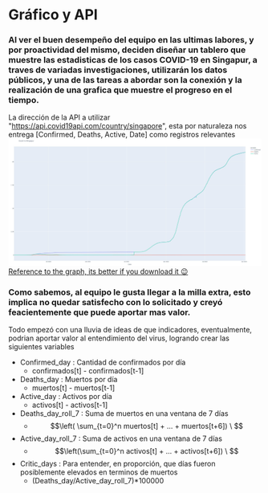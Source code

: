 # Gráfico y API
### Al ver el buen desempeño del equipo en las ultimas labores, y por proactividad del mismo, deciden diseñar un tablero que muestre las estadisticas de los casos COVID-19 en Singapur, a traves de variadas investigaciones, utilizarán los datos públicos, y una de las tareas a abordar son la conexión y la realización de una grafica que muestre el progreso en el tiempo.

La dirección de la API a utilizar "https://api.covid19api.com/country/singapore", esta por naturaleza nos entrega [Confirmed, Deaths, Active, Date] como registros relevantes
![Time_serie](time_serie.jpg "Time Serie")
[Reference to the graph, its better if you download it :wink: ](time_serie.html "download")

### Como sabemos, al equipo le gusta llegar a la milla extra, esto implica no quedar satisfecho con lo solicitado y creyó feacientemente que puede aportar mas valor.

Todo empezó con una lluvia de ideas de que indicadores, eventualmente, podrian aportar valor al entendimiento del virus, logrando crear las siguientes variables
* Confirmed_day : Cantidad de confirmados por día 
	* confirmados[t] - confirmados[t-1]
* Deaths_day : Muertos por día 
	* muertos[t] - muertos[t-1]
* Active_day : Activos por día 
	* activos[t] - activos[t-1]
* Deaths_day_roll_7 : Suma de muertos en una ventana de 7 días 
	* $$\left( \sum_{t=0}^n muertos[t] + ... + muertos[t+6]) \ $$
* Active_day_roll_7 : Suma de activos en una ventana de 7 días 
	* $$\left(\sum_{t=0}^n activos[t] + ... + activos[t+6]) \ $$
* Critic_days : Para entender, en proporción, que días fueron posiblemente elevados en terminos de muertos
	* (Deaths_day/Active_day_roll_7)*100000
